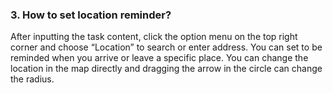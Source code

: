 ### 3. How to set location reminder?
After inputting the task content, click the option menu on the top right corner and choose “Location” to search or enter address. You can set to be reminded when you arrive or leave a specific place. You can change the location in the map directly and dragging the arrow in the circle can change the radius.
